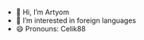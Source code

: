 - 👋 Hi, I’m Artyom 
- 👀 I’m interested in foreign languages
- 😄 Pronouns: Celik88

<!---
Chilek888/Chilek888 is a ✨ special ✨ repository because its `README.md` (this file) appears on your GitHub profile.
You can click the Preview link to take a look at your changes.
--->
